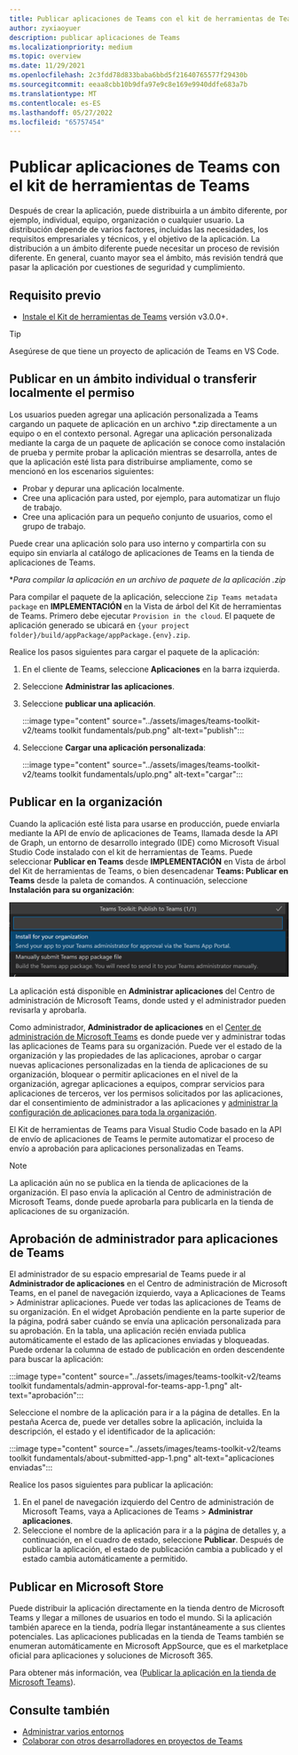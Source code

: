 ```yaml
---
title: Publicar aplicaciones de Teams con el kit de herramientas de Teams
author: zyxiaoyuer
description: publicar aplicaciones de Teams
ms.localizationpriority: medium
ms.topic: overview
ms.date: 11/29/2021
ms.openlocfilehash: 2c3fdd78d833baba6bbd5f21640765577f29430b
ms.sourcegitcommit: eeaa8cbb10b9dfa97e9c8e169e9940ddfe683a7b
ms.translationtype: MT
ms.contentlocale: es-ES
ms.lasthandoff: 05/27/2022
ms.locfileid: "65757454"
---
```

# <a name="publish-teams-apps-using-teams-toolkit"></a>Publicar aplicaciones de Teams con el kit de herramientas de Teams

Después de crear la aplicación, puede distribuirla a un ámbito diferente, por ejemplo, individual, equipo, organización o cualquier usuario. La distribución depende de varios factores, incluidas las necesidades, los requisitos empresariales y técnicos, y el objetivo de la aplicación. La distribución a un ámbito diferente puede necesitar un proceso de revisión diferente. En general, cuanto mayor sea el ámbito, más revisión tendrá que pasar la aplicación por cuestiones de seguridad y cumplimiento.

## <a name="prerequisite"></a>Requisito previo

* [Instale el Kit de herramientas de Teams](https://marketplace.visualstudio.com/items?itemName=TeamsDevApp.ms-teams-vscode-extension) versión v3.0.0+.

> [!TIP]
> Asegúrese de que tiene un proyecto de aplicación de Teams en VS Code.

## <a name="publish-to-individual-scope-or-sideload-permission"></a>Publicar en un ámbito individual o transferir localmente el permiso

Los usuarios pueden agregar una aplicación personalizada a Teams cargando un paquete de aplicación en un archivo *.zip directamente a un equipo o en el contexto personal. Agregar una aplicación personalizada mediante la carga de un paquete de aplicación se conoce como instalación de prueba y permite probar la aplicación mientras se desarrolla, antes de que la aplicación esté lista para distribuirse ampliamente, como se mencionó en los escenarios siguientes:

* Probar y depurar una aplicación localmente.
* Cree una aplicación para usted, por ejemplo, para automatizar un flujo de trabajo.
* Cree una aplicación para un pequeño conjunto de usuarios, como el grupo de trabajo.

Puede crear una aplicación solo para uso interno y compartirla con su equipo sin enviarla al catálogo de aplicaciones de Teams en la tienda de aplicaciones de Teams.

**Para compilar la aplicación en un *archivo de paquete de la aplicación .zip**

Para compilar el paquete de la aplicación, seleccione `Zip Teams metadata package` en **IMPLEMENTACIÓN** en la Vista de árbol del Kit de herramientas de Teams. Primero debe ejecutar `Provision in the cloud`. El paquete de aplicación generado se ubicará en `{your project folder}/build/appPackage/appPackage.{env}.zip`.

Realice los pasos siguientes para cargar el paquete de la aplicación:

1. En el cliente de Teams, seleccione **Aplicaciones** en la barra izquierda.
2. Seleccione **Administrar las aplicaciones**.
3. Seleccione **publicar una aplicación**.

   :::image type="content" source="../assets/images/teams-toolkit-v2/teams toolkit fundamentals/pub.png" alt-text="publish":::

4. Seleccione **Cargar una aplicación personalizada**:

   :::image type="content" source="../assets/images/teams-toolkit-v2/teams toolkit fundamentals/uplo.png" alt-text="cargar":::

## <a name="publish-to-your-organization"></a>Publicar en la organización

Cuando la aplicación esté lista para usarse en producción, puede enviarla mediante la API de envío de aplicaciones de Teams, llamada desde la API de Graph, un entorno de desarrollo integrado (IDE) como Microsoft Visual Studio Code instalado con el kit de herramientas de Teams. Puede seleccionar **Publicar en Teams** desde **IMPLEMENTACIÓN** en Vista de árbol del Kit de herramientas de Teams, o bien desencadenar **Teams: Publicar en Teams** desde la paleta de comandos. A continuación, seleccione **Instalación para su organización**:

![Instalar para la organización](./images/installforyourorganization.png)

La aplicación está disponible en **Administrar aplicaciones** del Centro de administración de Microsoft Teams, donde usted y el administrador pueden revisarla y aprobarla.

Como administrador, **Administrador de aplicaciones** en el [ Center de administración de Microsoft Teams](https://admin.teams.microsoft.com/policies/manage-apps) es donde puede ver y administrar todas las aplicaciones de Teams para su organización. Puede ver el estado de la organización y las propiedades de las aplicaciones, aprobar o cargar nuevas aplicaciones personalizadas en la tienda de aplicaciones de su organización, bloquear o permitir aplicaciones en el nivel de la organización, agregar aplicaciones a equipos, comprar servicios para aplicaciones de terceros, ver los permisos solicitados por las aplicaciones, dar el consentimiento de administrador a las aplicaciones y [administrar la configuración de aplicaciones para toda la organización](https://admin.teams.microsoft.com/policies/manage-apps).

El Kit de herramientas de Teams para Visual Studio Code basado en la API de envío de aplicaciones de Teams le permite automatizar el proceso de envío a aprobación para aplicaciones personalizadas en Teams.

> [!NOTE]
> La aplicación aún no se publica en la tienda de aplicaciones de la organización. El paso envía la aplicación al Centro de administración de Microsoft Teams, donde puede aprobarla para publicarla en la tienda de aplicaciones de su organización.

## <a name="admin-approval-for-teams-apps"></a>Aprobación de administrador para aplicaciones de Teams

El administrador de su espacio empresarial de Teams puede ir al **Administrador de aplicaciones** en el Centro de administración de Microsoft Teams, en el panel de navegación izquierdo, vaya a Aplicaciones de Teams > Administrar aplicaciones. Puede ver todas las aplicaciones de Teams de su organización. En el widget Aprobación pendiente en la parte superior de la página, podrá saber cuándo se envía una aplicación personalizada para su aprobación.
En la tabla, una aplicación recién enviada publica automáticamente el estado de las aplicaciones enviadas y bloqueadas. Puede ordenar la columna de estado de publicación en orden descendente para buscar la aplicación:

 :::image type="content" source="../assets/images/teams-toolkit-v2/teams toolkit fundamentals/admin-approval-for-teams-app-1.png" alt-text="aprobación":::

Seleccione el nombre de la aplicación para ir a la página de detalles. En la pestaña Acerca de, puede ver detalles sobre la aplicación, incluida la descripción, el estado y el identificador de la aplicación:

 :::image type="content" source="../assets/images/teams-toolkit-v2/teams toolkit fundamentals/about-submitted-app-1.png" alt-text="aplicaciones enviadas":::

Realice los pasos siguientes para publicar la aplicación:

1. En el panel de navegación izquierdo del Centro de administración de Microsoft Teams, vaya a Aplicaciones de Teams > **Administrar aplicaciones**.
2. Seleccione el nombre de la aplicación para ir a la página de detalles y, a continuación, en el cuadro de estado, seleccione **Publicar**.
Después de publicar la aplicación, el estado de publicación cambia a publicado y el estado cambia automáticamente a permitido.

## <a name="publish-to-microsoft-store"></a>Publicar en Microsoft Store

Puede distribuir la aplicación directamente en la tienda dentro de Microsoft Teams y llegar a millones de usuarios en todo el mundo. Si la aplicación también aparece en la tienda, podría llegar instantáneamente a sus clientes potenciales. Las aplicaciones publicadas en la tienda de Teams también se enumeran automáticamente en Microsoft AppSource, que es el marketplace oficial para aplicaciones y soluciones de Microsoft 365.

Para obtener más información, vea ([Publicar la aplicación en la tienda de Microsoft Teams](../concepts/deploy-and-publish/appsource/publish.md#publish-your-app-to-the-microsoft-teams-store)).

## <a name="see-also"></a>Consulte también

* [Administrar varios entornos](TeamsFx-multi-env.md)
* [Colaborar con otros desarrolladores en proyectos de Teams](TeamsFx-collaboration.md)
